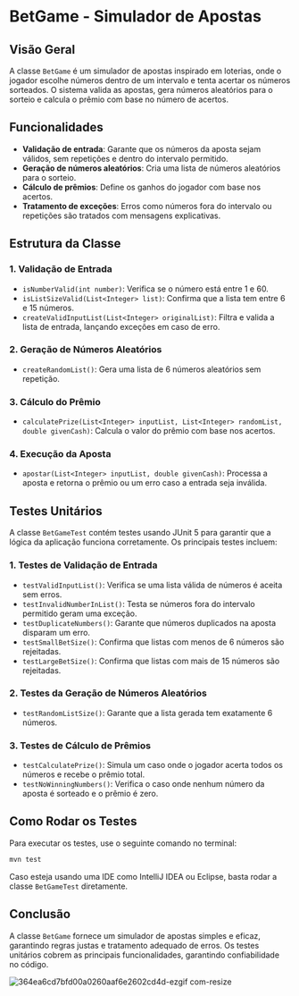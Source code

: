 # BetGame - Simulador de Apostas

## Visão Geral
A classe `BetGame` é um simulador de apostas inspirado em loterias, onde o jogador escolhe números dentro de um intervalo e tenta acertar os números sorteados. O sistema valida as apostas, gera números aleatórios para o sorteio e calcula o prêmio com base no número de acertos.

## Funcionalidades
- **Validação de entrada**: Garante que os números da aposta sejam válidos, sem repetições e dentro do intervalo permitido.
- **Geração de números aleatórios**: Cria uma lista de números aleatórios para o sorteio.
- **Cálculo de prêmios**: Define os ganhos do jogador com base nos acertos.
- **Tratamento de exceções**: Erros como números fora do intervalo ou repetições são tratados com mensagens explicativas.

## Estrutura da Classe
### 1. **Validação de Entrada**
- `isNumberValid(int number)`: Verifica se o número está entre 1 e 60.
- `isListSizeValid(List<Integer> list)`: Confirma que a lista tem entre 6 e 15 números.
- `createValidInputList(List<Integer> originalList)`: Filtra e valida a lista de entrada, lançando exceções em caso de erro.

### 2. **Geração de Números Aleatórios**
- `createRandomList()`: Gera uma lista de 6 números aleatórios sem repetição.

### 3. **Cálculo do Prêmio**
- `calculatePrize(List<Integer> inputList, List<Integer> randomList, double givenCash)`: Calcula o valor do prêmio com base nos acertos.

### 4. **Execução da Aposta**
- `apostar(List<Integer> inputList, double givenCash)`: Processa a aposta e retorna o prêmio ou um erro caso a entrada seja inválida.

## Testes Unitários
A classe `BetGameTest` contém testes usando JUnit 5 para garantir que a lógica da aplicação funciona corretamente. Os principais testes incluem:

### **1. Testes de Validação de Entrada**
- `testValidInputList()`: Verifica se uma lista válida de números é aceita sem erros.
- `testInvalidNumberInList()`: Testa se números fora do intervalo permitido geram uma exceção.
- `testDuplicateNumbers()`: Garante que números duplicados na aposta disparam um erro.
- `testSmallBetSize()`: Confirma que listas com menos de 6 números são rejeitadas.
- `testLargeBetSize()`: Confirma que listas com mais de 15 números são rejeitadas.

### **2. Testes da Geração de Números Aleatórios**
- `testRandomListSize()`: Garante que a lista gerada tem exatamente 6 números.

### **3. Testes de Cálculo de Prêmios**
- `testCalculatePrize()`: Simula um caso onde o jogador acerta todos os números e recebe o prêmio total.
- `testNoWinningNumbers()`: Verifica o caso onde nenhum número da aposta é sorteado e o prêmio é zero.

## Como Rodar os Testes
Para executar os testes, use o seguinte comando no terminal:
```sh
mvn test
```
Caso esteja usando uma IDE como IntelliJ IDEA ou Eclipse, basta rodar a classe `BetGameTest` diretamente.

## Conclusão
A classe `BetGame` fornece um simulador de apostas simples e eficaz, garantindo regras justas e tratamento adequado de erros. Os testes unitários cobrem as principais funcionalidades, garantindo confiabilidade no código. 

![364ea6cd7bfd00a0260aaf6e2602cd4d-ezgif com-resize](https://github.com/user-attachments/assets/7550eea6-2ce4-46f5-b71d-b97fe4b1f490)
